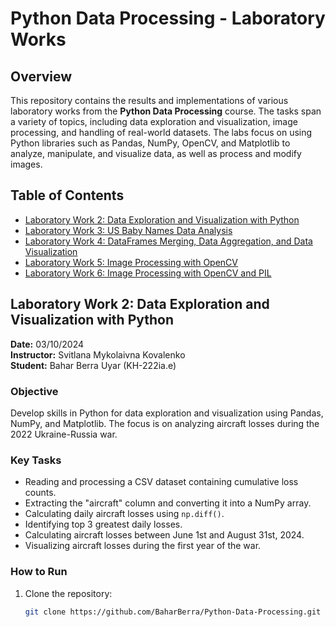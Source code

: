 # Python Data Processing - Laboratory Works

## Overview

This repository contains the results and implementations of various laboratory works from the **Python Data Processing** course. The tasks span a variety of topics, including data exploration and visualization, image processing, and handling of real-world datasets. The labs focus on using Python libraries such as Pandas, NumPy, OpenCV, and Matplotlib to analyze, manipulate, and visualize data, as well as process and modify images.

## Table of Contents
- [Laboratory Work 2: Data Exploration and Visualization with Python](#lab2)
- [Laboratory Work 3: US Baby Names Data Analysis](#laboratory-work-3)
- [Laboratory Work 4: DataFrames Merging, Data Aggregation, and Data Visualization](#laboratory-work-4)
- [Laboratory Work 5: Image Processing with OpenCV](#laboratory-work-5)
- [Laboratory Work 6: Image Processing with OpenCV and PIL](#laboratory-work-6)

## Laboratory Work 2: Data Exploration and Visualization with Python

**Date:** 03/10/2024  
**Instructor:** Svitlana Mykolaivna Kovalenko  
**Student:** Bahar Berra Uyar (KH-222ia.e)

### Objective
Develop skills in Python for data exploration and visualization using Pandas, NumPy, and Matplotlib. The focus is on analyzing aircraft losses during the 2022 Ukraine-Russia war.

### Key Tasks
- Reading and processing a CSV dataset containing cumulative loss counts.
- Extracting the "aircraft" column and converting it into a NumPy array.
- Calculating daily aircraft losses using `np.diff()`.
- Identifying top 3 greatest daily losses.
- Calculating aircraft losses between June 1st and August 31st, 2024.
- Visualizing aircraft losses during the first year of the war.

### How to Run
1. Clone the repository:
   ```bash
   git clone https://github.com/BaharBerra/Python-Data-Processing.git
